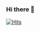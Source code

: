 ### Hi there 👋

[![Hits](https://hits.seeyoufarm.com/api/count/incr/badge.svg?url=https%3A%2F%2Fgithub.com%2FGenieWonimanimo&count_bg=%2379C83D&title_bg=%23555555&icon=&icon_color=%23E7E7E7&title=%F0%9F%98%86hits&edge_flat=false)](https://hits.seeyoufarm.com)

<!--
**GenieWonimanimo/GenieWonimanimo** is a ✨ _special_ ✨ repository because its `README.md` (this file) appears on your GitHub profile.

Here are some ideas to get you started:

- 🔭 I’m currently working on ...
- 🌱 I’m currently learning ...
- 👯 I’m looking to collaborate on ...
- 🤔 I’m looking for help with ...
- 💬 Ask me about ...
- 📫 How to reach me: ...
- 😄 Pronouns: ...
- ⚡ Fun fact: ...
-->
